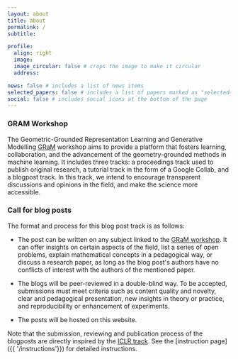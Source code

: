 ```yaml
---
layout: about
title: about
permalink: /
subtitle:

profile:
  align: right
  image:
  image_circular: false # crops the image to make it circular
  address:

news: false # includes a list of news items
selected_papers: false # includes a list of papers marked as "selected={true}"
social: false # includes social icons at the bottom of the page
---
```


### GRAM Workshop

The Geometric-Grounded Representation Learning and Generative Modelling [GRaM](https://gram-workshop.github.io/) workshop aims to provide a platform that fosters learning, collaboration, and the advancement of the geometry-grounded methods in machine learning. It includes three tracks: a proceedings track used to publish original research, a tutorial track in the form of a Google Collab, and a blogpost track. In this track, we intend to encourage transparent discussions and opinions in the field, and make the science more accessible.

### Call for blog posts

The format and process for this blog post track is as follows:

- The post can be written on any subject linked to the [GRaM workshop](https://gram-workshop.github.io/). It can offer insights on certain aspects of the field, list a series of open problems, explain mathematical concepts in a pedagogical way, or discuss a research paper, as long as the blog post's authors have no conflicts of interest with the authors of the mentioned paper.

- The blogs will be peer-reviewed in a double-blind way. To be accepted, submissions must meet criteria such as content quality and novelty, clear and pedagogical presentation, new insights in theory or practice, and reproducibility or enhancement of experiments.

- The posts will be hosted on this website.

Note that the submission, reviewing and publication process of the blogposts are directly inspired by the [ICLR track](https://iclr-blogposts.github.io/). See the [instruction page]({{ '/instructions'}}) for detailed instructions.

